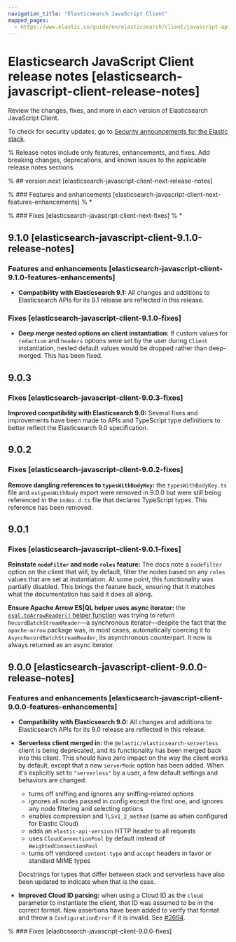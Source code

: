```yaml
---
navigation_title: "Elasticsearch JavaScript Client"
mapped_pages:
  - https://www.elastic.co/guide/en/elasticsearch/client/javascript-api/current/changelog-client.html
---
```


# Elasticsearch JavaScript Client release notes [elasticsearch-javascript-client-release-notes]

Review the changes, fixes, and more in each version of Elasticsearch JavaScript Client.

To check for security updates, go to [Security announcements for the Elastic stack](https://discuss.elastic.co/c/announcements/security-announcements/31).

% Release notes include only features, enhancements, and fixes. Add breaking changes, deprecations, and known issues to the applicable release notes sections.

% ## version.next [elasticsearch-javascript-client-next-release-notes]

% ### Features and enhancements [elasticsearch-javascript-client-next-features-enhancements]
% \*

% ### Fixes [elasticsearch-javascript-client-next-fixes]
% \*

## 9.1.0 [elasticsearch-javascript-client-9.1.0-release-notes]

### Features and enhancements [elasticsearch-javascript-client-9.1.0-features-enhancements]

- **Compatibility with Elasticsearch 9.1:** All changes and additions to Elasticsearch APIs for its 9.1 release are reflected in this release.

### Fixes [elasticsearch-javascript-client-9.1.0-fixes]

- **Deep merge nested options on client instantiation:** If custom values for `redaction` and `headers` options were set by the user during `Client` instantiation, nested default values would be dropped rather than deep-merged. This has been fixed.

## 9.0.3

### Fixes [elasticsearch-javascript-client-9.0.3-fixes]

**Improved compatibility with Elasticsearch 9.0:** Several fixes and improvements have been made to APIs and TypeScript type definitions to better reflect the Elasticsearch 9.0 specification.

## 9.0.2

### Fixes [elasticsearch-javascript-client-9.0.2-fixes]

**Remove dangling references to `typesWithBodyKey`:** the `typesWithBodyKey.ts` file and `estypesWithBody` export were removed in 9.0.0 but were still being referenced in the `index.d.ts` file that declares TypeScript types. This reference has been removed.

## 9.0.1

### Fixes [elasticsearch-javascript-client-9.0.1-fixes]

**Reinstate `nodeFilter` and node `roles` feature:** The docs note a `nodeFilter` option on the client that will, by default, filter the nodes based on any `roles` values that are set at instantiation. At some point, this functionality was partially disabled. This brings the feature back, ensuring that it matches what the documentation has said it does all along.

**Ensure Apache Arrow ES|QL helper uses async iterator:** the [`esql.toArrowReader()` helper function](/reference/client-helpers.md#_toarrowreader) was trying to return `RecordBatchStreamReader`&mdash;a synchronous iterator&mdash;despite the fact that the `apache-arrow` package was, in most cases, automatically coercing it to `AsyncRecordBatchStreamReader`, its asynchronous counterpart. It now is always returned as an async iterator.

## 9.0.0 [elasticsearch-javascript-client-9.0.0-release-notes]

### Features and enhancements [elasticsearch-javascript-client-9.0.0-features-enhancements]

- **Compatibility with Elasticsearch 9.0:** All changes and additions to Elasticsearch APIs for its 9.0 release are reflected in this release.
- **Serverless client merged in:** the `@elastic/elasticsearch-serverless` client is being deprecated, and its functionality has been merged back into this client. This should have zero impact on the way the client works by default, except that a new `serverMode` option has been added. When it's explicitly set to `"serverless"` by a user, a few default settings and behaviors are changed:

  - turns off sniffing and ignores any sniffing-related options
  - ignores all nodes passed in config except the first one, and ignores any node filtering and selecting options
  - enables compression and `TLSv1_2_method` (same as when configured for Elastic Cloud)
  - adds an `elastic-api-version` HTTP header to all requests
  - uses `CloudConnectionPool` by default instead of `WeightedConnectionPool`
  - turns off vendored `content-type` and `accept` headers in favor or standard MIME types

  Docstrings for types that differ between stack and serverless have also been updated to indicate when that is the case.

- **Improved Cloud ID parsing:** when using a Cloud ID as the `cloud` parameter to instantiate the client, that ID was assumed to be in the correct format. New assertions have been added to verify that format and throw a `ConfigurationError` if it is invalid. See [#2694](https://github.com/elastic/elasticsearch-js/issues/2694).

% ### Fixes [elasticsearch-javascript-client-9.0.0-fixes]
